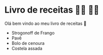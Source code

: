 # Livro de receitas :man_cook: :woman_cook:

Olá bem vindo ao meu livro de receitas :wave:

- Strogonoff de Frango
- Pavê
- Bolo de cenoura
- Costela assada
